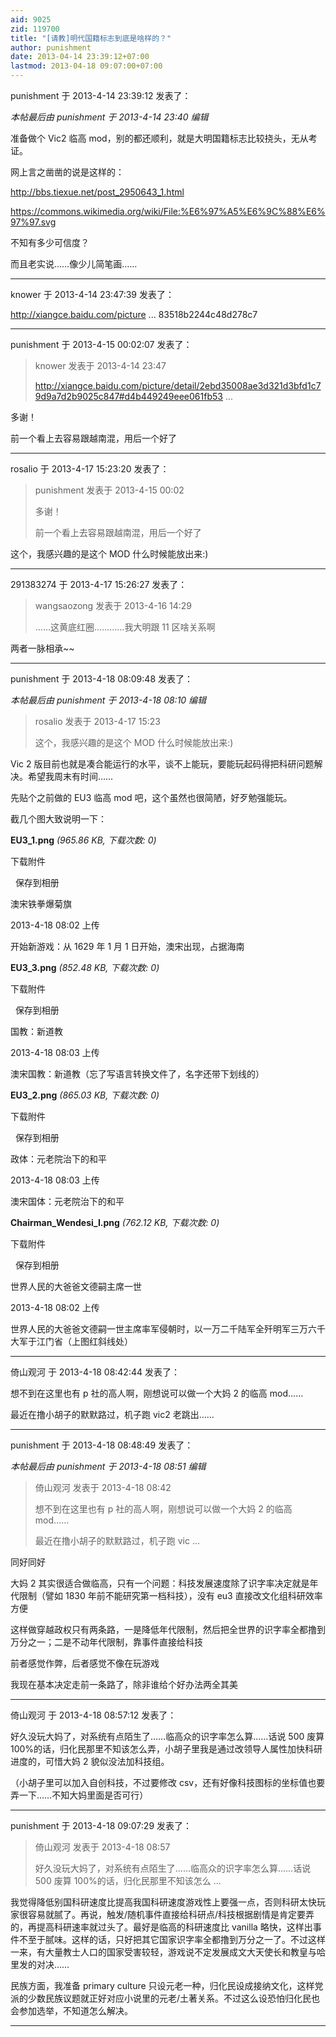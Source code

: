 ```yaml
---
aid: 9025
zid: 119700
title: "[请教]明代国籍标志到底是啥样的？"
author: punishment
date: 2013-04-14 23:39:12+07:00
lastmod: 2013-04-18 09:07:00+07:00
---
```


punishment 于 2013-4-14 23:39:12 发表了：

_本帖最后由 punishment 于 2013-4-14 23:40 编辑_

准备做个 Vic2 临高 mod，别的都还顺利，就是大明国籍标志比较挠头，无从考证。

网上言之凿凿的说是这样的：

http://bbs.tiexue.net/post_2950643_1.html

https://commons.wikimedia.org/wiki/File:%E6%97%A5%E6%9C%88%E6%97%97.svg

不知有多少可信度？

而且老实说……像少儿简笔画……

---

knower 于 2013-4-14 23:47:39 发表了：

http://xiangce.baidu.com/picture ... 83518b2244c48d278c7

---

punishment 于 2013-4-15 00:02:07 发表了：

> knower 发表于 2013-4-14 23:47
>
> http://xiangce.baidu.com/picture/detail/2ebd35008ae3d321d3bfd1c79d9a7d2b9025c847#d4b449249eee061fb53 ...

多谢！

前一个看上去容易跟越南混，用后一个好了

---

rosalio 于 2013-4-17 15:23:20 发表了：

> punishment 发表于 2013-4-15 00:02
>
> 多谢！
>
> 前一个看上去容易跟越南混，用后一个好了

这个，我感兴趣的是这个 MOD 什么时候能放出来:)

---

291383274 于 2013-4-17 15:26:27 发表了：

> wangsaozong 发表于 2013-4-16 14:29
>
> ……这黄底红圈…………我大明跟 11 区啥关系啊

两者一脉相承~~

---

punishment 于 2013-4-18 08:09:48 发表了：

_本帖最后由 punishment 于 2013-4-18 08:10 编辑_

> rosalio 发表于 2013-4-17 15:23
>
> 这个，我感兴趣的是这个 MOD 什么时候能放出来:)

Vic 2 版目前也就是凑合能运行的水平，谈不上能玩，要能玩起码得把科研问题解决。希望我周末有时间……

先贴个之前做的 EU3 临高 mod 吧，这个虽然也很简陋，好歹勉强能玩。

截几个图大致说明一下：

**EU3_1.png** _(965.86 KB, 下载次数: 0)_

下载附件

&nbsp;
保存到相册

澳宋铁拳爆菊旗

2013-4-18 08:02 上传

开始新游戏：从 1629 年 1 月 1 日开始，澳宋出现，占据海南

**EU3_3.png** _(852.48 KB, 下载次数: 0)_

下载附件

&nbsp;
保存到相册

国教：新道教

2013-4-18 08:03 上传

澳宋国教：新道教（忘了写语言转换文件了，名字还带下划线的）

**EU3_2.png** _(865.03 KB, 下载次数: 0)_

下载附件

&nbsp;
保存到相册

政体：元老院治下的和平

2013-4-18 08:03 上传

澳宋国体：元老院治下的和平

**Chairman_Wendesi_I.png** _(762.12 KB, 下载次数: 0)_

下载附件

&nbsp;
保存到相册

世界人民的大爸爸文德嗣主席一世

2013-4-18 08:02 上传

世界人民的大爸爸文德嗣一世主席率军侵朝时，以一万二千陆军全歼明军三万六千大军于江门省（上图红斜线处）

---

倚山观河 于 2013-4-18 08:42:44 发表了：

想不到在这里也有 p 社的高人啊，刚想说可以做一个大妈 2 的临高 mod……

最近在撸小胡子的默默路过，机子跑 vic2 老跳出……

---

punishment 于 2013-4-18 08:48:49 发表了：

_本帖最后由 punishment 于 2013-4-18 08:51 编辑_

> 倚山观河 发表于 2013-4-18 08:42
>
> 想不到在这里也有 p 社的高人啊，刚想说可以做一个大妈 2 的临高 mod……
>
> 最近在撸小胡子的默默路过，机子跑 vic ...

同好同好

大妈 2 其实很适合做临高，只有一个问题：科技发展速度除了识字率决定就是年代限制（譬如 1830 年前不能研究第一档科技），没有 eu3 直接改文化组科研效率方便

这样做穿越政权只有两条路，一是降低年代限制，然后把全世界的识字率全都撸到万分之一；二是不动年代限制，靠事件直接给科技

前者感觉作弊，后者感觉不像在玩游戏

我现在基本决定走前一条路了，除非谁给个好办法两全其美

---

倚山观河 于 2013-4-18 08:57:12 发表了：

好久没玩大妈了，对系统有点陌生了……临高众的识字率怎么算……话说 500 废算 100%的话，归化民那里不知该怎么弄，小胡子里我是通过改领导人属性加快科研进度的，可惜大妈 2 貌似没法加科技组。

（小胡子里可以加入自创科技，不过要修改 csv，还有好像科技图标的坐标值也要弄一下……不知大妈里面是否可行）

---

punishment 于 2013-4-18 09:07:29 发表了：

> 倚山观河 发表于 2013-4-18 08:57
>
> 好久没玩大妈了，对系统有点陌生了……临高众的识字率怎么算……话说 500 废算 100%的话，归化民那里不知该怎么 ...

我觉得降低别国科研速度比提高我国科研速度游戏性上要强一点，否则科研太快玩家很容易就腻了。再说，触发/随机事件直接给科研点/科技根据剧情是肯定要弄的，再提高科研速率就过头了。最好是临高的科研速度比 vanilla 略快，这样出事件不至于腻味。这样的话，只好把其它国家识字率全都撸到万分之一了。不过这样一来，有大量教士人口的国家受害较轻，游戏说不定发展成文大天使长和教皇与哈里发的对决……

民族方面，我准备 primary culture 只设元老一种，归化民设成接纳文化，这样党派的少数民族议题就正好对应小说里的元老/土著关系。不过这么设恐怕归化民也会参加选举，不知道怎么解决。

---
